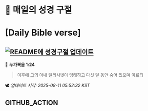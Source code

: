 # 🙏 매일의 성경 구절
# [Daily Bible verse]
## [![README에 성경구절 업데이트](https://github.com/DONGSUKA/first_test/actions/workflows/update-readme-bible.yml/badge.svg)](https://github.com/DONGSUKA/first_test/actions/workflows/update-readme-bible.yml)
<!-- START_BIBLE_VERSE -->
📖 **누가복음 1:24**
> 이후에 그의 아내 엘리사벳이 잉태하고 다섯 달 동안 숨어 있으며 이르되

🕊️ _업데이트 시각: 2025-08-11 05:52:32 KST_
  <!-- END_BIBLE_VERSE -->
## GITHUB_ACTION
